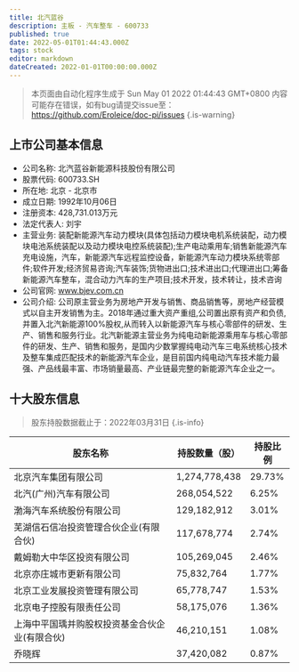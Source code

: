 ```yaml
---
title: 北汽蓝谷
description: 主板 - 汽车整车 - 600733
published: true
date: 2022-05-01T01:44:43.000Z
tags: stock
editor: markdown
dateCreated: 2022-01-01T00:00:00.000Z
---
```


> 本页面由自动化程序生成于 Sun May 01 2022 01:44:43 GMT+0800
> 内容可能存在错误，如有bug请提交issue至：https://github.com/Eroleice/doc-pi/issues
{.is-warning}

## 上市公司基本信息
- 公司名称: 北汽蓝谷新能源科技股份有限公司
- 股票代码: 600733.SH
- 所在地: 北京 - 北京市
- 成立日期: 1992年10月06日
- 注册资本: 428,731.013万元
- 法定代表人: 刘宇
- 主营业务: 装配新能源汽车动力模块(具体包括动力模块电机系统装配，动力模块电池系统装配以及动力模块电控系统装配);生产电动乘用车;销售新能源汽车充电设施，汽车，新能源汽车远程监控设备，新能源汽车动力模块系统零部件;软件开发;经济贸易咨询;汽车装饰;货物进出口;技术进出口;代理进出口;筹备新能源汽车整车，混合动力汽车的生产项目;技术开发，技术转让，技术咨询
- 公司官网: www.bjev.com.cn
- 公司介绍: 公司原主营业务为房地产开发与销售、商品销售等，房地产经营模式以自主开发销售为主。2018年通过重大资产重组,公司置出原有资产和负债,并置入北汽新能源100%股权,从而转入以新能源汽车与核心零部件的研发、生产、销售和服务行业。北汽新能源主营业务为纯电动新能源乘用车与核心零部件的研发、生产、销售和服务，是国内少数掌握纯电动汽车三电系统核心技术及整车集成匹配技术的新能源汽车企业，是目前国内纯电动汽车技术能力最强、产品线最丰富、市场销量最高、产业链最完整的新能源汽车企业之一。


## 十大股东信息
> 股东持股数据截止于：2022年03月31日
{.is-info}

| 股东名称 | 持股数量（股） | 持股比例 |
| --- | --- | --- |
| 北京汽车集团有限公司 | 1,274,778,438 | 29.73% |
| 北汽(广州)汽车有限公司 | 268,054,522 | 6.25% |
| 渤海汽车系统股份有限公司 | 129,182,912 | 3.01% |
| 芜湖信石信冶投资管理合伙企业(有限合伙) | 117,678,774 | 2.74% |
| 戴姆勒大中华区投资有限公司 | 105,269,045 | 2.46% |
| 北京亦庄城市更新有限公司 | 75,832,764 | 1.77% |
| 北京工业发展投资管理有限公司 | 65,778,747 | 1.53% |
| 北京电子控股有限责任公司 | 58,175,076 | 1.36% |
| 上海中平国瑀并购股权投资基金合伙企业(有限合伙) | 46,210,151 | 1.08% |
| 乔晓辉 | 37,420,082 | 0.87% |




